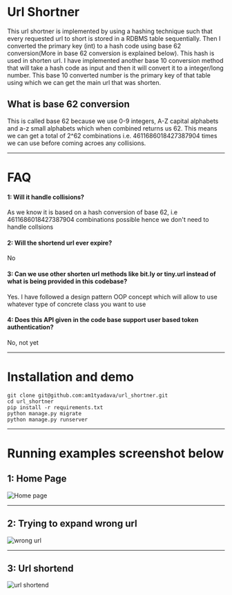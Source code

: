 # Url Shortner


This url shortner is implemented by using a hashing technique such that every requested url to short is stored in a RDBMS table sequentially. Then I converted the primary key (int) to a hash code using base 62 conversion(More in base 62 conversion is explained below). This hash is used in shorten url. I have implemented another base 10 conversion method that will take a hash code as input and then it will convert it to a integer/long number. This base 10 converted number is the primary key of that table using which we can get the main url that was shorten.

## What is base 62 conversion

This is called base 62 because we use 0-9 integers, A-Z capital alphabets and a-z small alphabets which when combined returns us 62. This means we can get a total of 2^62 combinations i.e. 4611686018427387904 times we can use before coming acroes any collisions.

---

# FAQ

#### 1: Will it handle collisions?
As we know it is based on a hash conversion of base 62, i.e 4611686018427387904 combinations possible hence we don't need to handle collsions

#### 2: Will the shortend url ever expire?
No

#### 3: Can we use other shorten url methods like bit.ly or tiny.url instead of what is being provided in this codebase?
Yes. I have followed a design pattern OOP concept which will allow to use whatever type of concrete class you want to use

#### 4: Does this API given in the code base support user based token authentication?
No, not yet

---

# Installation and demo

    git clone git@github.com:am1tyadava/url_shortner.git
    cd url_shortner
    pip install -r requirements.txt
    python manage.py migrate
    python manage.py runserver


---


# Running examples screenshot below


## 1: Home Page
![Home page](https://s3.ap-south-1.amazonaws.com/amityadav-blog-prod/media/jupyter_notebook/images/url_shortend.jpg)

---

## 2: Trying to expand wrong url
![wrong url](https://s3.ap-south-1.amazonaws.com/amityadav-blog-prod/media/jupyter_notebook/images/wrong_url.jpg)

---

## 3: Url shortend
![url shortend](https://s3.ap-south-1.amazonaws.com/amityadav-blog-prod/media/jupyter_notebook/images/url_shortend.jpg)